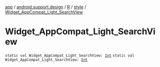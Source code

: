 [app](../../../index.md) / [android.support.design](../../index.md) / [R](../index.md) / [style](index.md) / [Widget_AppCompat_Light_SearchView](./-widget_-app-compat_-light_-search-view.md)

# Widget_AppCompat_Light_SearchView

`static val Widget_AppCompat_Light_SearchView: `[`Int`](https://kotlinlang.org/api/latest/jvm/stdlib/kotlin/-int/index.html)
`static val Widget_AppCompat_Light_SearchView: `[`Int`](https://kotlinlang.org/api/latest/jvm/stdlib/kotlin/-int/index.html)